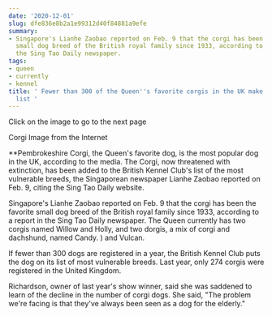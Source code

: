 ```yaml
---
date: '2020-12-01'
slug: dfe836e8b2a1e99312d40f84881a9efe
summary:
- Singapore's Lianhe Zaobao reported on Feb. 9 that the corgi has been the favorite
  small dog breed of the British royal family since 1933, according to a report in
  the Sing Tao Daily newspaper.
tags:
- queen
- currently
- kennel
title: ' Fewer than 300 of the Queen''s favorite corgis in the UK make the vulnerable
  list '
---
```


 Click on the image to go to the next page

Corgi Image from the Internet

 **Pembrokeshire Corgi, the Queen's favorite dog, is the most popular dog in the UK, according to the media.
The Corgi, now threatened with extinction, has been added to the British Kennel Club's list of the most vulnerable breeds, the Singaporean newspaper Lianhe Zaobao reported on Feb. 9, citing the Sing Tao Daily website.

Singapore's Lianhe Zaobao reported on Feb. 9 that the corgi has been the favorite small dog breed of the British royal family since 1933, according to a report in the Sing Tao Daily newspaper. The Queen currently has two corgis named Willow and Holly, and two dorgis, a mix of corgi and dachshund, named Candy.
) and Vulcan.

If fewer than 300 dogs are registered in a year, the British Kennel Club puts the dog on its list of most vulnerable breeds. Last year, only 274 corgis were registered in the United Kingdom.

Richardson, owner of last year's show winner, said she was saddened to learn of the decline in the number of corgi dogs. She said, "The problem we're facing is that they've always been seen as a dog for the elderly."

 
        